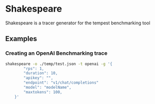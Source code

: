# Shakespeare

Shakespeare is a tracer generator for the tempest benchmarking tool

## Examples

### Creating an OpenAI Benchmarking trace

```bash
shakespeare -o ./temp/test.json -t openai -g '{ 
        "rps": 1, 
        "duration": 10, 
        "apikey": "",
        "endpoint": "v1/chat/completions"
        "model": "modelName",
        "maxtokens": 100,
    }'
```